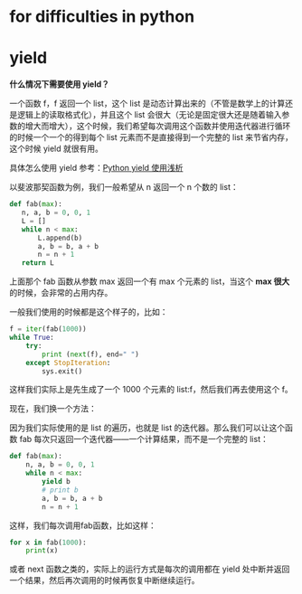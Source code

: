 # for difficulties in python

# yield

**什么情况下需要使用 yield？**

一个函数 f，f 返回一个 list，这个 list 是动态计算出来的（不管是数学上的计算还是逻辑上的读取格式化），并且这个 list 会很大（无论是固定很大还是随着输入参数的增大而增大），这个时候，我们希望每次调用这个函数并使用迭代器进行循环的时候一个一个的得到每个 list 元素而不是直接得到一个完整的 list 来节省内存，这个时候 yield 就很有用。

具体怎么使用 yield 参考：[Python yield 使用浅析](https://www.runoob.com/w3cnote/python-yield-used-analysis.html)

以斐波那契函数为例，我们一般希望从 n 返回一个 n 个数的 list：

```python
def fab(max): 
   n, a, b = 0, 0, 1 
   L = [] 
   while n < max: 
       L.append(b) 
       a, b = b, a + b 
       n = n + 1 
   return L
```

上面那个 fab 函数从参数 max 返回一个有 max 个元素的 list，当这个 **max 很大**的时候，会非常的占用内存。

一般我们使用的时候都是这个样子的，比如：

```python
f = iter(fab(1000))
while True:
    try:
        print (next(f), end=" ")
    except StopIteration:
        sys.exit()
```

这样我们实际上是先生成了一个 1000 个元素的 list:f，然后我们再去使用这个 f。

现在，我们换一个方法：

因为我们实际使用的是 list 的遍历，也就是 list 的迭代器。那么我们可以让这个函数 fab 每次只返回一个迭代器——一个计算结果，而不是一个完整的 list：

```python
def fab(max): 
    n, a, b = 0, 0, 1 
    while n < max: 
        yield b 
        # print b 
        a, b = b, a + b 
        n = n + 1 
```

这样，我们每次调用fab函数，比如这样：

```python
for x in fab(1000):
    print(x)
```

或者 next 函数之类的，实际上的运行方式是每次的调用都在 yield 处中断并返回一个结果，然后再次调用的时候再恢复中断继续运行。